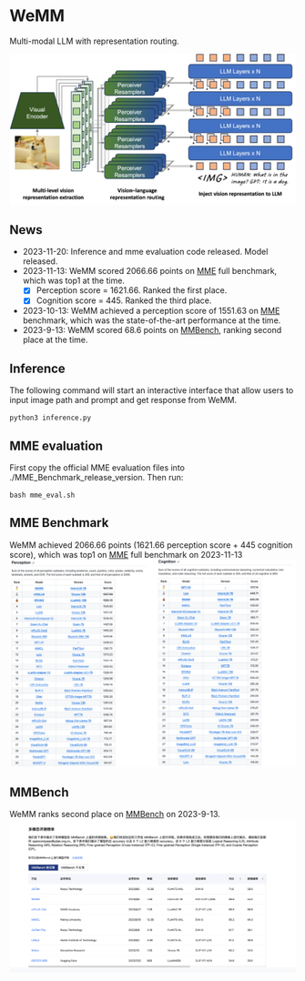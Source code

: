 # WeMM

Multi-modal LLM with representation routing.

![](./assets/WeMM.png)

## News
+ 2023-11-20: Inference and mme evaluation code released. Model released.
+ 2023-11-13: WeMM scored 2066.66 points on [MME](https://github.com/BradyFU/Awesome-Multimodal-Large-Language-Models/tree/Evaluation) full benchmark, which was top1 at the time. 
  - [x] Perception score = 1621.66. Ranked the first place.
  - [x] Cognition score = 445. Ranked the third place.
+ 2023-10-13: WeMM achieved a perception score of 1551.63 on [MME](https://github.com/BradyFU/Awesome-Multimodal-Large-Language-Models/tree/Evaluation) benchmark, which was the state-of-the-art performance at the time. 
+ 2023-9-13: WeMM scored 68.6 points on [MMBench](https://opencompass.org.cn/leaderboard-multimodal), ranking second place at the time.

## Inference
The following command will start an interactive interface that allow users to input image path and prompt and get response from WeMM.
```
python3 inference.py
```

## MME evaluation
First copy the official MME evaluation files into ./MME_Benchmark_release_version. Then run:
```
bash mme_eval.sh
```

## MME Benchmark
WeMM achieved 2066.66 points (1621.66 perception score + 445 cognition score), which was top1 on [MME](https://github.com/BradyFU/Awesome-Multimodal-Large-Language-Models/tree/Evaluation) full benchmark on 2023-11-13
![](./assets/MME-20231113.png)

## MMBench
WeMM ranks second place on [MMBench](https://opencompass.org.cn/leaderboard-multimodal) on 2023-9-13.
![](./assets/MMBench-0913.png)




